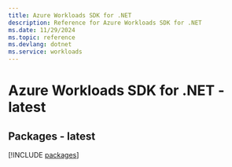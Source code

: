 ```yaml
---
title: Azure Workloads SDK for .NET
description: Reference for Azure Workloads SDK for .NET
ms.date: 11/29/2024
ms.topic: reference
ms.devlang: dotnet
ms.service: workloads
---
```

# Azure Workloads SDK for .NET - latest
## Packages - latest
[!INCLUDE [packages](workloads-index.md)]